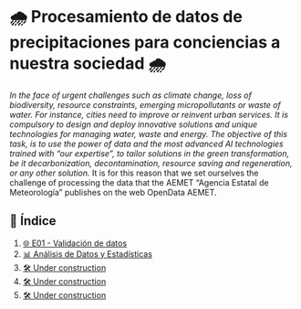 #  🌧️ **Procesamiento de datos de precipitaciones para conciencias a nuestra sociedad** 🌧️

*In the face of urgent challenges such as climate change, loss of biodiversity,  resource constraints, emerging micropollutants or waste of water. For instance,  cities need to improve or reinvent urban services.
It is compulsory to design and deploy innovative solutions and unique technologies for managing water, waste and energy.
The objective of this task, is to use the power of data and the most advanced AI technologies trained with “our expertise”, to tailor solutions in the green transformation, be it decarbonization, decontamination, resource saving and regeneration, or any other solution.*
It is for this reason that we set ourselves the challenge of processing the data that the AEMET “Agencia Estatal de Meteorología” publishes on the web OpenData AEMET.

## 📑 **Índice**

1. [🌐 E01 - Validación de datos](./E01/E01.md)  
2. [📊 Análisis de Datos y Estadísticas](./E02/E02.md)
3. [🛠️ Under construction](./E03/E03.md)
4. [🛠️ Under construction](./E04/E04.md)
5. [🛠️ Under construction](./E05/E05.md)
